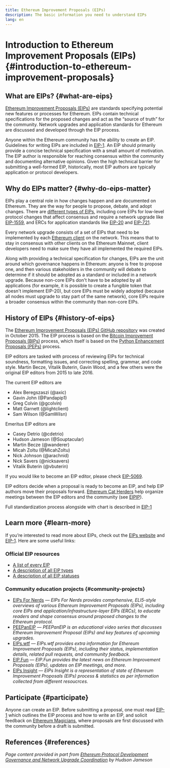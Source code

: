 ```yaml
---
title: Ethereum Improvement Proposals (EIPs)
description: The basic information you need to understand EIPs
lang: en
---
```


# Introduction to Ethereum Improvement Proposals (EIPs) {#introduction-to-ethereum-improvement-proposals}

## What are EIPs? {#what-are-eips}

[Ethereum Improvement Proposals (EIPs)](https://eips.ethereum.org/) are standards specifying potential new features or processes for Ethereum. EIPs contain technical specifications for the proposed changes and act as the “source of truth” for the community. Network upgrades and application standards for Ethereum are discussed and developed through the EIP process.

Anyone within the Ethereum community has the ability to create an EIP. Guidelines for writing EIPs are included in [EIP-1](https://eips.ethereum.org/EIPS/eip-1). An EIP should primarily provide a concise technical specification with a small amount of motivation. The EIP author is responsible for reaching consensus within the community and documenting alternative opinions. Given the high technical barrier for submitting a well-formed EIP, historically, most EIP authors are typically application or protocol developers.

## Why do EIPs matter? {#why-do-eips-matter}

EIPs play a central role in how changes happen and are documented on Ethereum. They are the way for people to propose, debate, and adopt changes. There are [different types of EIPs](https://eips.ethereum.org/EIPS/eip-1#eip-types), including core EIPs for low-level protocol changes that affect consensus and require a network upgrade like [EIP-1559](https://eips.ethereum.org/EIPS/eip-1559), and ERCs for application standards like [EIP-20](https://eips.ethereum.org/EIPS/eip-20) and [EIP-721](https://eips.ethereum.org/EIPS/eip-721).

Every network upgrade consists of a set of EIPs that need to be implemented by each [Ethereum client](/learn/#clients-and-nodes) on the network. This means that to stay in consensus with other clients on the Ethereum Mainnet, client developers need to make sure they have all implemented the required EIPs.

Along with providing a technical specification for changes, EIPs are the unit around which governance happens in Ethereum: anyone is free to propose one, and then various stakeholders in the community will debate to determine if it should be adopted as a standard or included in a network upgrade. Because non-core EIPs don't have to be adopted by all applications (for example, it is possible to create a fungible token that doesn't implement EIP-20), but core EIPs must be widely adopted (because all nodes must upgrade to stay part of the same network), core EIPs require a broader consensus within the community than non-core EIPs.

## History of EIPs {#history-of-eips}

The [Ethereum Improvement Proposals (EIPs) GitHub repository](https://github.com/ethereum/EIPs) was created in October 2015. The EIP process is based on the [Bitcoin Improvement Proposals (BIPs)](https://github.com/bitcoin/bips) process, which itself is based on the [Python Enhancement Proposals (PEPs)](https://www.python.org/dev/peps/) process.

EIP editors are tasked with process of reviewing EIPs for technical soundness, formatting issues, and correcting spelling, grammar, and code style. Martin Becze, Vitalik Buterin, Gavin Wood, and a few others were the original EIP editors from 2015 to late 2016.

The current EIP editors are

- Alex Beregszaszi (@axic)
- Gavin John (@Pandapip1)
- Greg Colvin (@gcolvin)
- Matt Garnett (@lightclient)
- Sam Wilson (@SamWilsn)

Emeritus EIP editors are

- Casey Detrio (@cdetrio)
- Hudson Jameson (@Souptacular)
- Martin Becze (@wanderer)
- Micah Zoltu (@MicahZoltu)
- Nick Johnson (@arachnid)
- Nick Savers (@nicksavers)
- Vitalik Buterin (@vbuterin)

If you would like to become an EIP editor, please check [EIP-5069](https://eips.ethereum.org/EIPS/eip-5069).

EIP editors decide when a proposal is ready to become an EIP, and help EIP authors move their proposals forward. [Ethereum Cat Herders](https://www.ethereumcatherders.com/) help organize meetings between the EIP editors and the community (see [EIPIP](https://github.com/ethereum-cat-herders/EIPIP)).

Full standardization process alongside with chart is described in [EIP-1](https://eips.ethereum.org/EIPS/eip-1)

## Learn more {#learn-more}

If you’re interested to read more about EIPs, check out the [EIPs website](https://eips.ethereum.org/) and [EIP-1](https://eips.ethereum.org/EIPS/eip-1). Here are some useful links:

### Official EIP resources

- [A list of every EIP](https://eips.ethereum.org/all)
- [A description of all EIP types](https://eips.ethereum.org/EIPS/eip-1#eip-types)
- [A description of all EIP statuses](https://eips.ethereum.org/EIPS/eip-1#eip-process)

### Community education projects {#community-projects}

- [EIPs For Nerds](https://ethereum2077.substack.com/t/eip-research) — *EIPs For Nerds provides comprhensive, ELI5-style overviews of various Ethereum Improvement Proposals (EIPs), including core EIPs and application/infrastructure-layer EIPs (ERCs), to educate readers and shape consensus around proposed changes to the Ethereum protocol.* 
- [PEEPanEIP](https://www.youtube.com/playlist?list=PL4cwHXAawZxqu0PKKyMzG_3BJV_xZTi1F) — *PEEPanEIP is an educational video series that discusses Ethereum Improvement Proposal (EIPs) and key features of upcoming upgrades.*
- [EIPs.wtf](https://www.eips.wtf/) — *EIPs.wtf provides extra information for Ethereum Improvement Proposals (EIPs), including their status, implementation details, related pull requests, and community feedback.* 
- [EIP.Fun](https://eipfun.substack.com/) — *EIP.Fun provides the latest news on Ethereum Improvement Proposals (EIPs), updates on EIP meetings, and more.*
- [EIPs Insight](https://eipsinsight.com/) — *EIPs Insight is a representation of state of Ethereum Improvement Proposals (EIPs) process & statistics as per information collected from different resoucrces.*

## Participate {#participate}

Anyone can create an EIP. Before submitting a proposal, one must read [EIP-1](https://eips.ethereum.org/EIPS/eip-1) which outlines the EIP process and how to write an EIP, and solicit feedback on [Ethereum Magicians](https://ethereum-magicians.org/), where proposals are first discussed with the community before a draft is submitted.

## References {#references}

<cite class="citation">

Page content provided in part from [Ethereum Protocol Development Governance and Network Upgrade Coordination](https://hudsonjameson.com/2020-03-23-ethereum-protocol-development-governance-and-network-upgrade-coordination/) by Hudson Jameson

</cite>
